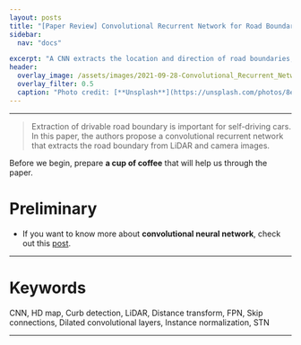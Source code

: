 ```yaml
---
layout: posts
title: "[Paper Review] Convolutional Recurrent Network for Road Boundary Extraction"
sidebar:
  nav: "docs"

excerpt: "A CNN extracts the location and direction of road boundaries, and a CRNN outputs a polyline representation"
header:
  overlay_image: /assets/images/2021-09-28-Convolutional_Recurrent_Network_for_Road_Boundary_Extraction/header.PNG
  overlay_filter: 0.5
  caption: "Photo credit: [**Unsplash**](https://unsplash.com/photos/8e2gal_GIE8)"
---
```


---
> Extraction of drivable road boundary is important for self-driving cars. In this paper, the authors propose a convolutional recurrent network that extracts the road boundary from LiDAR and camera images.

Before we begin, prepare **a cup of coffee** that will help us through the paper.

# Preliminary
- If you want to know more about **convolutional neural network**, check out this [post](https://www.youtube.com).

---

# Keywords
CNN, HD map, Curb detection, LiDAR, Distance transform, FPN, Skip connections, Dilated convolutional layers, Instance normalization, STN

---

